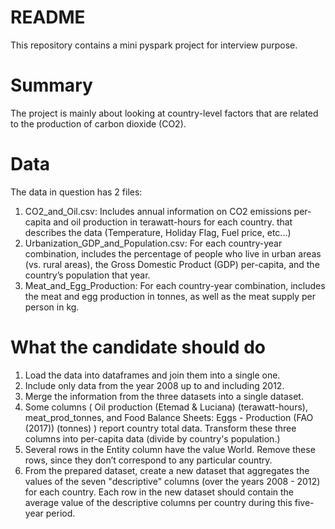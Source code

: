 # README #

This repository contains a mini pyspark project for interview purpose.
 

# Summary #

The project is mainly about looking at country-level factors that are related to the production of carbon dioxide (CO2). 
# Data #
The data in question has 2 files: 
1. CO2_and_Oil.csv: Includes annual information on CO2 emissions per-capita and oil production in terawatt-hours for each country. 
   that describes the data (Temperature, Holiday Flag, Fuel price, etc...)
2. Urbanization_GDP_and_Population.csv: For each country-year combination, includes the percentage of people who live in urban
   areas (vs. rural areas), the Gross Domestic Product (GDP) per-capita, and the country’s population that year.
3. Meat_and_Egg_Production: For each country-year combination, includes the meat and egg production in tonnes, 
   as well as the meat supply per person in kg.

# What the candidate should do #
1. Load the data into dataframes and join them into a single one.
2. Include only data from the year 2008 up to and including 2012.
3. Merge the information from the three datasets into a single dataset.
4. Some columns ( Oil production (Etemad & Luciana) (terawatt-hours), 
   meat_prod_tonnes, and Food Balance Sheets: Eggs - Production (FAO (2017)) (tonnes) ) 
   report country total data. Transform these three columns into per-capita data (divide by country's population.)
5. Several rows in the Entity ​​column have the value World. Remove these rows, since they don’t correspond to any particular country.
6. From the prepared dataset, create a new dataset that aggregates the values of the seven "descriptive" columns 
   (over the years 2008 - 2012) for each country. Each row in the new dataset should contain the average value of the 
   descriptive columns per country during this five-year period.